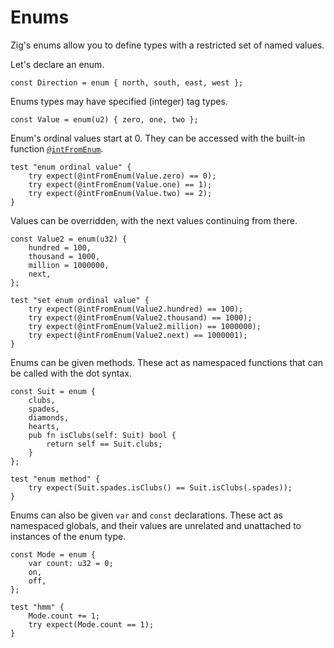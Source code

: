 # Enums

Zig's enums allow you to define types with a restricted set of named values.

Let's declare an enum.

```zig
const Direction = enum { north, south, east, west };
```

Enums types may have specified (integer) tag types.

```zig
const Value = enum(u2) { zero, one, two };
```

Enum's ordinal values start at 0. They can be accessed with the built-in
function
[`@intFromEnum`](https://ziglang.org/documentation/master/#intFromEnum).

```zig
test "enum ordinal value" {
    try expect(@intFromEnum(Value.zero) == 0);
    try expect(@intFromEnum(Value.one) == 1);
    try expect(@intFromEnum(Value.two) == 2);
}
```

Values can be overridden, with the next values continuing from there.

```zig
const Value2 = enum(u32) {
    hundred = 100,
    thousand = 1000,
    million = 1000000,
    next,
};

test "set enum ordinal value" {
    try expect(@intFromEnum(Value2.hundred) == 100);
    try expect(@intFromEnum(Value2.thousand) == 1000);
    try expect(@intFromEnum(Value2.million) == 1000000);
    try expect(@intFromEnum(Value2.next) == 1000001);
}
```

Enums can be given methods. These act as namespaced functions that can be called
with the dot syntax.

```zig
const Suit = enum {
    clubs,
    spades,
    diamonds,
    hearts,
    pub fn isClubs(self: Suit) bool {
        return self == Suit.clubs;
    }
};

test "enum method" {
    try expect(Suit.spades.isClubs() == Suit.isClubs(.spades));
}
```

Enums can also be given `var` and `const` declarations. These act as namespaced
globals, and their values are unrelated and unattached to instances of the enum
type.

```zig
const Mode = enum {
    var count: u32 = 0;
    on,
    off,
};

test "hmm" {
    Mode.count += 1;
    try expect(Mode.count == 1);
}
```

